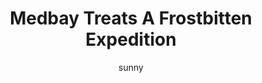 ---
media: "images/rounds/round_3/medbay_treats_frostbitten_crew.png"
media_type: image
title: Medbay Treats A Frostbitten Expedition
author: [sunny]
desc: An expedition team with frozen over limbs are treated by doctors.
---